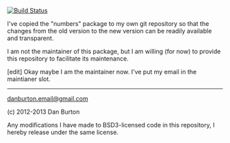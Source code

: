 [![Build Status](https://travis-ci.org/DanBurton/numbers.png?branch=master)](https://travis-ci.org/DanBurton/numbers)


I've copied the "numbers" package
to my own git repository
so that the changes from the old version
to the new version
can be readily available and transparent.

I am not the maintainer of this package,
but I am willing (for now) to provide
this repository to facilitate its maintenance.

[edit] Okay maybe I am the maintainer now.
I've put my email in the maintianer slot.

<hr />

danburton.email@gmail.com

(c) 2012-2013 Dan Burton

Any modifications I have made to BSD3-licensed code
in this repository,
I hereby release under the same license. 
